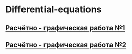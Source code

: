 # Differential-equations

## [**Расчётно - графическая работа №1**](https://github.com/Bobr2005/DifferentialEquations/blob/main/%D0%A0%D0%93%D0%A0%20%E2%84%961/README.md)

## [**Расчётно - графическая работа №2**](https://github.com/Bobr2005/DifferentialEquations/blob/main/%D0%A0%D0%93%D0%A0%20%E2%84%962/README.md)

